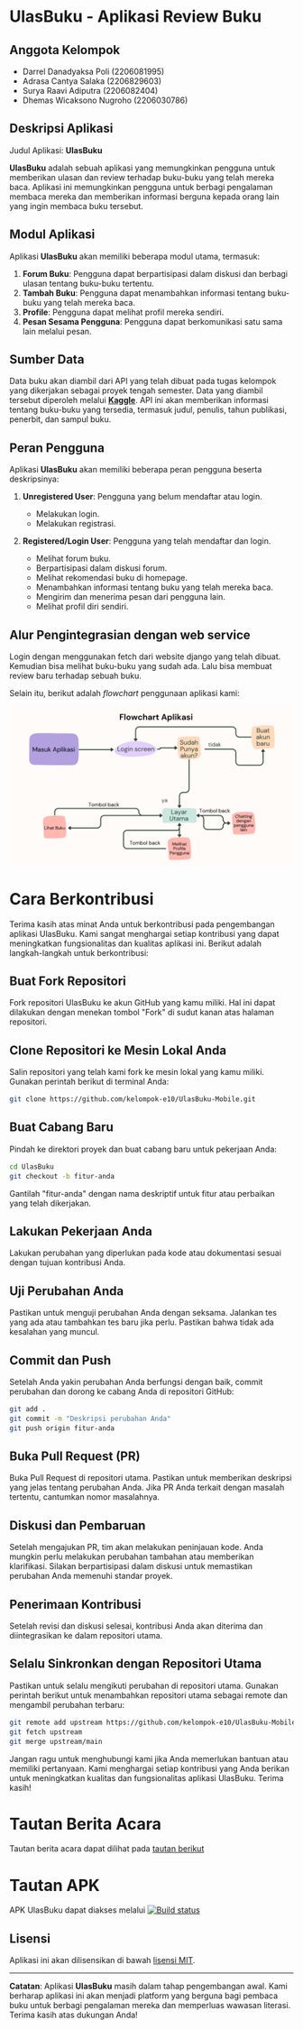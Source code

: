 # UlasBuku - Aplikasi Review Buku

## Anggota Kelompok

- Darrel Danadyaksa Poli (2206081995)
- Adrasa Cantya Salaka (2206829603)
- Surya Raavi Adiputra (2206082404)
- Dhemas Wicaksono Nugroho (2206030786)

## Deskripsi Aplikasi

Judul Aplikasi: **UlasBuku**

**UlasBuku** adalah sebuah aplikasi yang memungkinkan pengguna untuk memberikan ulasan dan review terhadap buku-buku yang telah mereka baca. Aplikasi ini memungkinkan pengguna untuk berbagi pengalaman membaca mereka dan memberikan informasi berguna kepada orang lain yang ingin membaca buku tersebut.

## Modul Aplikasi

Aplikasi **UlasBuku** akan memiliki beberapa modul utama, termasuk:

1. **Forum Buku**: Pengguna dapat berpartisipasi dalam diskusi dan berbagi ulasan tentang buku-buku tertentu.
2. **Tambah Buku**: Pengguna dapat menambahkan informasi tentang buku-buku yang telah mereka baca.
3. **Profile**: Pengguna dapat melihat profil mereka sendiri.
4. **Pesan Sesama Pengguna**: Pengguna dapat berkomunikasi satu sama lain melalui pesan.

## Sumber Data

Data buku akan diambil dari API yang telah dibuat pada tugas kelompok yang dikerjakan sebagai proyek tengah semester. Data yang diambil tersebut diperoleh melalui [**Kaggle**](https://www.kaggle.com/datasets/arashnic/book-recommendation-dataset/). API ini akan memberikan informasi tentang buku-buku yang tersedia, termasuk judul, penulis, tahun publikasi, penerbit, dan sampul buku.

## Peran Pengguna

Aplikasi **UlasBuku** akan memiliki beberapa peran pengguna beserta deskripsinya:

1. **Unregistered User**: Pengguna yang belum mendaftar atau login.
   - Melakukan login.
   - Melakukan registrasi.


2. **Registered/Login User**: Pengguna yang telah mendaftar dan login.
   - Melihat forum buku.
   - Berpartisipasi dalam diskusi forum.
   - Melihat rekomendasi buku di homepage.
   - Menambahkan informasi tentang buku yang telah mereka baca.
   - Mengirim dan menerima pesan dari pengguna lain.
   - Melihat profil diri sendiri.

## Alur Pengintegrasian dengan web service

Login dengan menggunakan fetch dari website django yang telah dibuat. Kemudian bisa melihat buku-buku yang sudah ada. Lalu bisa membuat review baru terhadap sebuah buku.

Selain itu, berikut adalah _flowchart_ penggunaan aplikasi kami:

![Alt text](ReadmePic/Flowchart.png)

# Cara Berkontribusi

Terima kasih atas minat Anda untuk berkontribusi pada pengembangan aplikasi UlasBuku. Kami sangat menghargai setiap kontribusi yang dapat meningkatkan fungsionalitas dan kualitas aplikasi ini. Berikut adalah langkah-langkah untuk berkontribusi:

## Buat Fork Repositori

Fork repositori UlasBuku ke akun GitHub yang kamu miliki. Hal ini dapat dilakukan dengan menekan tombol "Fork" di sudut kanan atas halaman repositori.

## Clone Repositori ke Mesin Lokal Anda

Salin repositori yang telah kami fork ke mesin lokal yang kamu miliki. Gunakan perintah berikut di terminal Anda:

```bash
git clone https://github.com/kelompok-e10/UlasBuku-Mobile.git
```

## Buat Cabang Baru

Pindah ke direktori proyek dan buat cabang baru untuk pekerjaan Anda:

```bash
cd UlasBuku
git checkout -b fitur-anda
```

Gantilah "fitur-anda" dengan nama deskriptif untuk fitur atau perbaikan yang telah dikerjakan.

## Lakukan Pekerjaan Anda

Lakukan perubahan yang diperlukan pada kode atau dokumentasi sesuai dengan tujuan kontribusi Anda.

## Uji Perubahan Anda

Pastikan untuk menguji perubahan Anda dengan seksama. Jalankan tes yang ada atau tambahkan tes baru jika perlu. Pastikan bahwa tidak ada kesalahan yang muncul.

## Commit dan Push

Setelah Anda yakin perubahan Anda berfungsi dengan baik, commit perubahan dan dorong ke cabang Anda di repositori GitHub:

```bash
git add .
git commit -m "Deskripsi perubahan Anda"
git push origin fitur-anda
```

## Buka Pull Request (PR)

Buka Pull Request di repositori utama. Pastikan untuk memberikan deskripsi yang jelas tentang perubahan Anda. Jika PR Anda terkait dengan masalah tertentu, cantumkan nomor masalahnya.

## Diskusi dan Pembaruan

Setelah mengajukan PR, tim akan melakukan peninjauan kode. Anda mungkin perlu melakukan perubahan tambahan atau memberikan klarifikasi. Silakan berpartisipasi dalam diskusi untuk memastikan perubahan Anda memenuhi standar proyek.

## Penerimaan Kontribusi

Setelah revisi dan diskusi selesai, kontribusi Anda akan diterima dan diintegrasikan ke dalam repositori utama.

## Selalu Sinkronkan dengan Repositori Utama

Pastikan untuk selalu mengikuti perubahan di repositori utama. Gunakan perintah berikut untuk menambahkan repositori utama sebagai remote dan mengambil perubahan terbaru:

```bash
git remote add upstream https://github.com/kelompok-e10/UlasBuku-Mobile.git
git fetch upstream
git merge upstream/main
```

Jangan ragu untuk menghubungi kami jika Anda memerlukan bantuan atau memiliki pertanyaan. Kami menghargai setiap kontribusi yang Anda berikan untuk meningkatkan kualitas dan fungsionalitas aplikasi UlasBuku. Terima kasih!

# Tautan Berita Acara

Tautan berita acara dapat dilihat pada [tautan berikut](https://docs.google.com/spreadsheets/d/17apHL7ozM74HWTzj6h73pk9-J-Uv__YU/edit#gid=2005070693)

# Tautan APK

APK UlasBuku dapat diakses melalui [![Build status](https://build.appcenter.ms/v0.1/apps/82fc5b37-5a27-42a9-be32-3700d785fa00/branches/main/badge)](https://appcenter.ms)

## Lisensi

Aplikasi ini akan dilisensikan di bawah [lisensi MIT](LICENSE).

---

**Catatan**: Aplikasi **UlasBuku** masih dalam tahap pengembangan awal. Kami berharap aplikasi ini akan menjadi platform yang berguna bagi pembaca buku untuk berbagi pengalaman mereka dan memperluas wawasan literasi. Terima kasih atas dukungan Anda!
